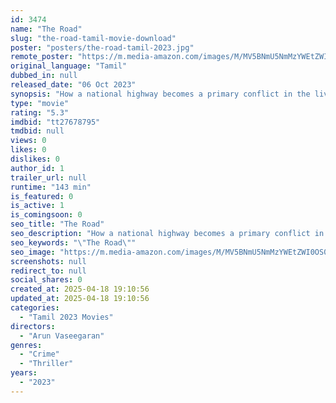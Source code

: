 ```yaml
---
id: 3474
name: "The Road"
slug: "the-road-tamil-movie-download"
poster: "posters/the-road-tamil-2023.jpg"
remote_poster: "https://m.media-amazon.com/images/M/MV5BNmU5NmMzYWEtZWI0OS00OTNmLWEzYTUtMjllMTg4MjM4NTJiXkEyXkFqcGc@._V1_SX300.jpg"
original_language: "Tamil"
dubbed_in: null
released_date: "06 Oct 2023"
synopsis: "How a national highway becomes a primary conflict in the lives of Meera, a journalist, and Maya, a college professor, and makes their life upside down."
type: "movie"
rating: "5.3"
imdbid: "tt27678795"
tmdbid: null
views: 0
likes: 0
dislikes: 0
author_id: 1
trailer_url: null
runtime: "143 min"
is_featured: 0
is_active: 1
is_comingsoon: 0
seo_title: "The Road"
seo_description: "How a national highway becomes a primary conflict in the lives of Meera, a journalist, and Maya, a college professor, and makes their life upside down."
seo_keywords: "\"The Road\""
seo_image: "https://m.media-amazon.com/images/M/MV5BNmU5NmMzYWEtZWI0OS00OTNmLWEzYTUtMjllMTg4MjM4NTJiXkEyXkFqcGc@._V1_SX300.jpg"
screenshots: null
redirect_to: null
social_shares: 0
created_at: 2025-04-18 19:10:56
updated_at: 2025-04-18 19:10:56
categories:
  - "Tamil 2023 Movies"
directors:
  - "Arun Vaseegaran"
genres:
  - "Crime"
  - "Thriller"
years:
  - "2023"
---
```


